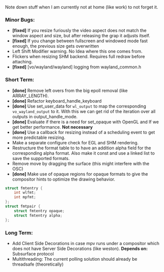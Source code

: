 Note down stuff when I am currently not at home (like work) to not forget it.

### Minor Bugs:
- **[fixed]** If you resize furiously the video aspect does not match the window aspect and size, but after releasing the grap it adjusts itself.
- **[fixed]** If you change between fullscreen and windowed mode fast enough, the previous size gets overwritten
- Left Shift Modifier warning. No Idea where this one comes from.
- Flickers when resizing SHM backend. Requires full redraw before attaching.
- **[fixed]** [vo/wayland/wayland] logging from wayland_common.h

### Short Term:
- **[done]** Remove left overs from the big epoll removal (like ARRAY_LENGTH).
- **[done]** Refactor keyboard_handle_keyboard
- **[done]** Use set_user_data for `wl_output` to map the corresponding `vo_wayland_output` to it. With this we can get rid of the iteration over all outputs in output_handle_mode.
- **[done]** Evaluate if there is a need for set_opaque with OpenGL and If we get better performance. **Not necessary**
- **[done]** Use a callback for resizing instead of a scheduling event to get more predictable resizing.
- Make a separate configure check for EGL and SHM rendering.
- Restructure the format table to to have an addition alpha field for the corresponding alpha format.
  Also make it const and use a linked list to save the supported formats.
- Remove move by dragging the surface (this might interfere with the OSC)
- **[done]** Make use of opaque regions for opaque formats to give the compositor hints to optimize the drawing behavior.

```c
struct fmtentry {
    int wlfmt;
    int mpfmt;
};
struct fmtpair {
    struct fmtentry opaque;
    struct fmtentry alpha;
};
```

### Long Term:
- Add Client Side Decorations in case mpv runs under a compositor which does not have Server Side Decorations (like weston). **Depends on:** Subsurface protocol
- Multithreading: The current polling solution should already be threadsafe (theoretically)
